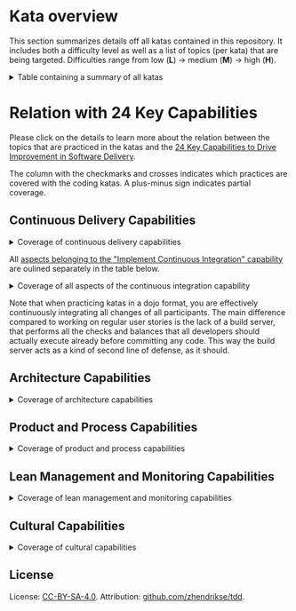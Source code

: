 # Kata overview

This section summarizes details off all katas contained in this repository.
It includes both a difficulty level as well as a list of topics (per kata) 
that are being targeted.
Difficulties range from low (**L**) &rarr; medium (**M**) &rarr; high (**H**).

<details>
<summary>Table containing a summary of all katas</summary>
  
| Kata                                       | Difficulty | Aspects                                               | Py | Java | JS | Clj | Kt | TS |
| ------------------------------------------ | ---------- | ----------------------------------------------------- |:--:|:----:|:--:|:---:|:--:|:--:| 
| [audio-player-kata](./audio-player-kata)   | M          | London vs. Detroit schools of TDD / Mocks, spies      | ✗  | ✗   | ✔  | ✗   | ✗  | ✗ |
| [bugs-zero-kata](./bugs-zero-kata)         | M          | **Legacy code** / **Refactoring** / Approval tests    | ✔  | ✗   | ✗  | ✗   | ✗  | ✗ |
| [christmas-tree](./christmas-tree)         | L          | Implement an algorithm in **small steps**             | ✔  | ✗   | ✗  | ✗   | ✗  | ✗ |
| [connect-four](./connect-four)             | H          | Implement a game in **small steps**                   | ✔  | ✗   | ✗  | ✗   | ✗  | ✗ |
| [countries-kata](./countries-kata)         | L &harr; M | Ports &amp; adapters / **Refactoring** / REST / DI    | ✔  | ✗   | ✗  | ✗   | ✗  | ✗ |
| [cqrs-booking](./cqrs-booking)             | H          | CQRS / DDD / Event-based architecture                 | ✗  | ✔   | ✗  | ✗   | ✗  | ✗ |
| [db-adapter-kata](./db-adapter-kata)       | M          | Ports &amp; adapters / Database / DI                  | ✔  | ✗   | ✗  | ✗   | ✗  | ✗ |
| [fibonacci-kata](./db-adapter-kata)        | M          | Pipelines / Automated deployments / IaC               | ✔  | ✗   | ✗  | ✗   | ✗  | ✗ |
| [game-of-life](./game-of-life)             | M          | **Generic TDD** / **Small steps**                     | ✔  | ✔   | ✗  | ✔   | ✗  | ✗ |
| [gilded-rose-kata](./gilded-rose-kata)     | M &harr; H | **Legacy code** / **Refactoring** / Approval tests    | ✔  | ✗   | ✔  | ✗   | ✗  | ✗ |
| [greed-kata](./greed-kata)                 | M          | Implement complex rules in **small steps**            | ✗  | ✗   | ✗  | ✔   | ✗  | ✗ |
| [locker-room-kata](./locker-room-kata)     | M          | Stateless / Functional programming                    | ✗  | ✗   | ✗  | ✔   | ✔  | ✗ |
| [manhattan-distance](./manhattan-distance) | L          | 1, 2, N / Encapsulation                               | ✔  | ✗   | ✗  | ✗   | ✗  | ✗ |
| [mars-rover](./mars-rover)                 | M          | **Generic TDD** / Design decisions                    | ✔  | ✗   | ✗  | ✗   | ✗  | ✗ |
| [poker-hands-kata](./poker-hands-kata)     | H          | Outside-in / Mocks / Design decisions                 | ✔  | ✗   | ✗  | ✔   | ✗  | ✗ |
| [registration-form](./registration-form)   | L &harr; M | **Generic TDD** / Front-end TDD / Custom matchers     | ✗  | ✗   | ✔  | ✗   | ✗  | ✗ |
| [stack-kata](./stack-kata)                 | L          | Getting started with TDD (**small steps**)            | ✔  | ✔   | ✔  | ✗   | ✗  | ✗ |
| [sudoku-kata](./sudoku-kata)               | M          | Recursion, TDD and **small steps**                    | ✔  | ✔   | ✗  | ✔   | ✗  | ✗ |
| [task-list-kata](./task-list-kata)         | M          | Command-Query / Strong typing / Realistic app         | ✔  | ✗   | ✗  | ✗   | ✗  | ✗ 
| [tell-dont-ask](./tell-dont-ask)           | M          | **Refactoring** / Anemic domain model / DDD           | ✔  | ✗   | ✗  | ✗   | ✗  | ✗ 
| [tire-pressure-kata](./tire-pressure-kata) | L          | Ports &amp; adapters / **Testable design** / DI       | ✔  | ✗   | ✗  | ✗   | ✗  | ✗ 
| [vending-machine](./vending-machine)       | L &harr; M | **Small steps** / Code smells and **refactoring**     | ✔  | ✔   | ✔  | ✗   | ✗  | ✔ |
| [video-store-kata](./video-store-kata)     | L          | **Legacy code** / Code smells and **refactoring**     | ✔  | ✔   | ✗  | ✗   | ✗  | ✗ |
</details>

# Relation with 24 Key Capabilities

Please click on the details to learn more about the 
relation between the topics that are practiced in the katas and the 
[24 Key Capabilities to Drive Improvement in Software Delivery](https://itrevolution.com/articles/24-key-capabilities-to-drive-improvement-in-software-delivery/).

The column with the checkmarks and crosses indicates which practices are covered with the coding katas. A plus-minus sign indicates partial coverage.

## Continuous Delivery Capabilities

<details>
<summary>Coverage of continuous delivery capabilities</summary>
  
|     | [Continuous Delivery Capabilities](https://itrevolution.com/articles/24-key-capabilities-to-drive-improvement-in-software-delivery/#nav-1) | Covered | Explanation |
| --- | ------------------------------------------------ | ------- | ----------- |
|  1. | Use Version Control for all Production Artifacts | ✔      | You may always opt to use a version control system when practicing your katas. When katas are done in a group in a [randori style](https://codingdojo.org/practices/RandoriKata/), a commit by the person(s) ending his/her/their turn and a subsequent pull by the next may be used to pass the code on. |
|  2. | Automate Your Deployment Process                 | ✔      | This capability is covered by the Fibonacci kata. |
|  3. | Implement Continuous Integration                 | ±       | Continuous integration is elaborated on directly below this table |
|  4. | Use Trunk-Based Development Methods              | ✔      | Trunk-based development can easily be simulated when katas are done in a group in a [randori style](https://codingdojo.org/practices/RandoriKata/), a commit by the person(s) ending his/her/their turn and a subsequent pull by the next may be used to pass the code on. |
|  5. | Implement Test Automation                        | ✔      | Obviously, this is what lies at the heart of TDD. Note that integration testing is also touched upon when the katas involve working with [ports and adapters](https://alistair.cockburn.us/hexagonal-architecture/). Even more so, many katas address the subject of creating a testable design, and/or address techniques for making legacy code testable. |
|  6. | Support Test Data Management                     | ✗      | This capability is not covered by any of the katas yet ||
|  7. | Shift Left on Security                           | ✗      | This capability is not covered by any of the katas yet ||
|  8. | Implement Continuous Delivery                    | ✔       | When the skills and heuristics of TDD are correctly and properly applied all of the time, it should be no problem for a team to go to production at any given time. This is one of the hallmarks of continuous delivery! So TDD is a necessary but not sufficient condition for continuous delivery. |
</details>

All [aspects belonging to the "Implement Continuous Integration" capability](https://martinfowler.com/articles/continuousIntegration.html) are oulined
separately in the table below.

<details>
<summary>Coverage of all aspects of the continuous integration capability</summary>
  
| CI practice                                                       | Covered | 
| ----------------------------------------------------------------- | ------- | 
| Maintain a Single Source Repository                               | ✔      |
| Automate the Build                                                | ✔      |
| Make Your Build Self-Testing                                      | ✔      |
| Everyone Commits To the Mainline Every Day                        | ✔      |
| Every Commit Should Build the Mainline on an Integration Machine  | ✔      |
| Fix Broken Builds Immediately                                     | ±      |
| Keep the Build Fast                                               | ✔      |
| Test in a Clone of the Production Environment                     | ✗      |
| Make it Easy for Anyone to Get the Latest Executable              | ✗      |
| Everyone can see what's happening                                 | ±       |
| Automate Deployment                                               | ✔      | 
</details>

Note that when practicing katas in a dojo format, you are effectively continuously integrating 
all changes of all participants. The main difference compared to working on regular user stories 
is the lack of a build server, that performs all the checks and balances that all developers 
should actually execute already before committing any code. This way the build server acts as a 
kind of second line of defense, as it should.

## Architecture Capabilities

<details>
<summary>Coverage of architecture capabilities</summary>
  
|     | [Architecture Capabilities](https://itrevolution.com/articles/24-key-capabilities-to-drive-improvement-in-software-delivery/#nav-2) | Covered | Explanation |
| --- | ------------------------------------------------ | ------- | ----------- |
|  9. | Use a Loosely Coupled Architecture               | ✔      | This capability is touched upon when the katas involve working with [ports and adapters](https://alistair.cockburn.us/hexagonal-architecture/), [CQRS](https://martinfowler.com/bliki/CQRS.html), and [dependency inversion](https://www.sammancoaching.org/learning_hours/testable_design/dependency_inversion_principle.html). |
| 10. | Architect for Empowered Teams                    | ✗      | This capability is not covered by any of the katas yet. |
</details>

## Product and Process Capabilities

<details>
<summary>Coverage of product and process capabilities</summary>

|     | [Product and Process Capabilities](https://itrevolution.com/articles/24-key-capabilities-to-drive-improvement-in-software-delivery/#nav-3) | Covered | Explanation |
| --- | ------------------------------------------------------ | ------- | ----------- |
| 11. | Gather and Implement Customer Feedback                 | ±       | This may partially be covered e.g. in the video store kata, by asking the participants to produce a PDF statement printer after they have finished with the HTML variant. After finishing the PDF statement printer, ask them to write a CSV variant, etc. Continue to the point where they will start to complain "What do you actually need this statement format for", and grab that opportunity to teach the participants to ask that question for each and every single feature now and in the future! |
| 12. | Make the Flow of Work Visible through the Value Stream | ±       | This may partially be addressed by showing the participants the TODO list that they are encouraged to maintain while practicing the katas. In addition, you may consider using [Scrumblr](https://github.com/aliasaria/scrumblr), an instance of which you can easily start yourself [here](https://replit.com/@zwh/Scrumblr). |
| 13. | Work in Small Batches                                  | ✔      | This aspect is addressed in _all_ katas as it lies at the heart of TDD! |
| 14. | Foster and Enable Team Experimentation                 | ±       | Although this aspect isn't addressed _specifically_ by any of the katas, it is addressed _implicitly_, as the way of working practiced here contributes to the capability of a team to carry out experiments. |
</details>

## Lean Management and Monitoring Capabilities

<details>
<summary>Coverage of lean management and monitoring capabilities</summary>

|     | [Lean Management and Monitoring Capabilities](https://itrevolution.com/articles/24-key-capabilities-to-drive-improvement-in-software-delivery/#nav-4) | Covered | Explanation |
| --- | --------------------------------------------------------------------------- | ------- | ----------- |
| 15. | Have Lightweight Change Approval Processes                                  | ✔       | [Pair programming](https://martinfowler.com/articles/on-pair-programming.html) and/or intrateam code reviews are continuously being addressed when practicing katas in coding dojos.   |
| 16. | Monitor across Applications and Infrastructure to Inform Business Decisions | ✗       | This capability is not covered by any of the katas yet.   |
| 17. | Check System Health Proactively                                             | ✗       | This capability is not covered by any of the katas yet.   |
| 18. | Improve Processes and Manage Work with Work-In-Process (WIP) Limits         | ±        | In each and every kata, it is always emphasized to focus on one change at a time, and one change at a time only!   |
| 19. | Visualize Work to Monitor Quality and Communicate throughout the Team       | ✗       | This capability is not covered by any of the katas yet.   |
</details>

## Cultural Capabilities

<details>
<summary>Coverage of cultural capabilities</summary>

|     | [Cultural Capabilities](https://itrevolution.com/articles/24-key-capabilities-to-drive-improvement-in-software-delivery/#nav-5) | Covered | Explanation |
| --- | --------------------------------------------------------------- | ------- | ----------- |
| 20. | Support a Generative Culture                          | ✔       | Almost all hallmarks of this measure such as good information flow, high cooperation, and trust, bridging between teams, and conscious inquiry are continually practiced during coding dojos, albeit only within the team (so obviously _not_ including leadership itself)   |
| 21. | Encourage and Support Learning                        | ✔       | The whole purpose of a coding dojo and its katas is to support learning!  |
| 22. | Support and Facilitate Collaboration among Teams      | ✗       | This capability is not covered by any of the katas yet.   |
| 23. | Provide Resources and Tools that Make Work Meaningful | ✔       | As this measure is about being given the tools and resources needed to do your job well, it is obviously continually being addressed by these katas.   |
| 24. | Support or Embody Transformational Leadership         | ±        | As participants need regular time to practice these katas, management needs to be informed about these activities. Viewed this way, at least one of the aspects of transformational leadership (intellectual stimulation) is a prerequisite for making coding dojos a reality.   |
</details>

## License

License: [CC-BY-SA-4.0](https://creativecommons.org/licenses/by-sa/4.0/). Attribution: [github.com/zhendrikse/tdd](https://github.com/zhendrikse/tdd).
  
